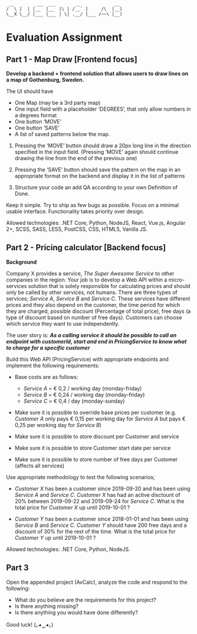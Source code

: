 
```
 __        ___  ___       __             __  
/  \ |  | |__  |__  |\ | /__` |     /\  |__) 
\__X \__/ |___ |___ | \| .__/ |___ /~~\ |__) 
```
**Evaluation Assignment**
============

**Part 1 - Map Draw [Frontend focus]**
------
**Develop a backend + frontend solution that allows users to draw lines on a map of Gothenburg, Sweden.**

The UI should have

- One Map (may be a 3rd party map)
- One input field with a placeholder ‘DEGREES’, that only allow numbers in a degrees format
- One button ‘MOVE’
- One button ‘SAVE’
- A list of saved patterns below the map.

1) Pressing the ‘MOVE’ button should draw a 20px long line in the direction
   specified in the input field. (Pressing ‘MOVE’ again should continue drawing 
   the line from the end of the previous one)
   
2) Pressing the ‘SAVE’ button should save the pattern on the map in an
   appropriate format on the backend and display it in the list of patterns
   
3) Structure your code an add QA according to your own Definition of Done.

Keep it simple.
Try to ship as few bugs as possible. Focus on a minimal usable interface.
Functionality takes priority over design.

Allowed technologies: .NET Core, Python, NodeJS, React, Vue.js, Angular 2+,
SCSS, SASS, LESS, PostCSS, CSS, HTML5, Vanilla JS.

**Part 2 - Pricing calculator [Backend focus]**
------

**Background**

Company X provides a service,  _The Super Awesome Service_ to other companies in the region. Your job is to develop a Web API within a micro-services solution that is solely responsible for calculating prices and should only be called by other services, not humans. There are three types of services; _Service A_, _Service B_ and _Service C_. These services have different prices and they also depend on the customer, the time period for which they are charged, possible discount (Percentage of total price), free days (a type of discount based on number of free days). Customers can choose which service they want to use independently.

The user story is: **_As a calling service it should be possible to call an endpoint with customerId, start and end in PricingService to know what to charge for a specific customer_**

Build this Web API (PricingService) with appropriate endpoints and implement the following requirements:

- Base costs are as follows:
    - _Service A_ = € 0,2 / working day (monday-friday)
    - _Service B_ = € 0,24 / working day (monday-friday)
    - _Service C_ = € 0,4 / day (monday-sunday)

- Make sure it is possible to override base prices per customer (e.g. _Customer A_ only pays € 0,15 per working day for _Service A_ but pays € 0,25 per working day for _Service B_)

- Make sure it is possible to store discount per Customer and service
- Make sure it is possible to store Customer start date per service 
- Make sure it is possible to store number of free days per Customer (affects all services)

Use appropriate methodology to test the following scenarios;

- _Customer X_ has been a customer since 2019-09-20 and has been using _Service A_ and _Service C_. _Customer X_ has had an active disctount of 20% between 2019-09-22 and 2019-09-24 for _Service C_. What is the total price for _Customer X_ up until 2019-10-01 ?

- _Customer Y_ has been a customer since 2018-01-01 and has been using _Service B_ and _Service C_. _Customer Y_ should have 200 free days and a discount of 30% for the rest of the time. What is the total price for _Customer Y_ up until 2019-10-01 ?

Allowed technologies: .NET Core, Python, NodeJS.

**Part 3**
------

Open the appended project (AvCalc), analyze the code and respond to the following:

- What do you believe are the requirements for this project?
- Is there anything missing?
- Is there anything you would have done differently?

Good luck!
(｡◕‿◕｡)